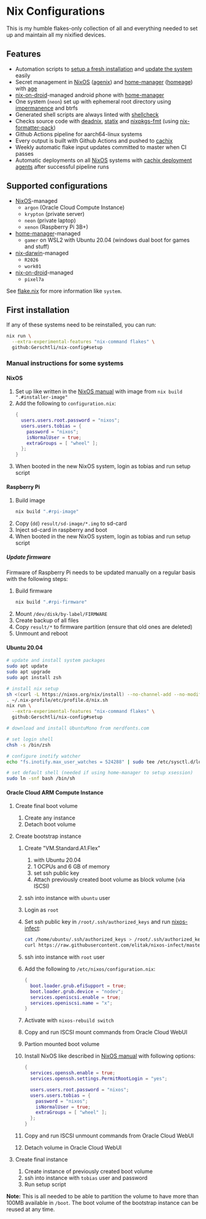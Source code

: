 # Nix Configurations

This is my humble flakes-only collection of all and everything needed to set up and maintain all my nixified devices.

## Features

- Automation scripts to [setup a fresh installation](files/apps/setup.sh) and
  [update the system](home/misc/util-bins/system-update.sh) easily
- Secret management in [NixOS][nixos] ([agenix][agenix]) and [home-manager][home-manager] ([homeage][homeage]) with
  [age][age]
- [nix-on-droid][nix-on-droid]-managed android phone with [home-manager][home-manager]
- One system (`neon`) set up with ephemeral root directory using [impermanence][impermanence] and btrfs
- Generated shell scripts are always linted with [shellcheck][shellcheck]
- Checks source code with [deadnix][deadnix], [statix][statix] and [nixpkgs-fmt][nixpkgs-fmt] (using
  [nix-formatter-pack][nix-formatter-pack])
- Github Actions pipeline for aarch64-linux systems
- Every output is built with Github Actions and pushed to [cachix][cachix]
- Weekly automatic flake input updates committed to master when CI passes
- Automatic deployments on all [NixOS][nixos] systems with [cachix deployment agents][cachix-deploy] after successful
  pipeline runs

## Supported configurations

- [NixOS][nixos]-managed
  - `argon` (Oracle Cloud Compute Instance)
  - `krypton` (private server)
  - `neon` (private laptop)
  - `xenon` (Raspberry Pi 3B+)
- [home-manager][home-manager]-managed
  - `gamer` on WSL2 with Ubuntu 20.04 (windows dual boot for games and stuff)
- [nix-darwin][nix-darwin]-managed
  - `R2026`
  - `work01`
- [nix-on-droid][nix-on-droid]-managed
  - `pixel7a`

See [flake.nix](flake.nix) for more information like `system`.

## First installation

If any of these systems need to be reinstalled, you can run:

```sh
nix run \
  --extra-experimental-features "nix-command flakes" \
  github:Gerschtli/nix-config#setup
```

### Manual instructions for some systems

#### NixOS

1. Set up like written in the [NixOS manual][nixos-manual] with image from `nix build ".#installer-image"`
1. Add the following to `configuration.nix`:
   ```nix
   {
     users.users.root.password = "nixos";
     users.users.tobias = {
       password = "nixos";
       isNormalUser = true;
       extraGroups = [ "wheel" ];
     };
   }
   ```
1. When booted in the new NixOS system, login as tobias and run setup script

#### Raspberry Pi

1. Build image
   ```sh
   nix build ".#rpi-image"
   ```
1. Copy (`dd`) `result/sd-image/*.img` to sd-card
1. Inject sd-card in raspberry and boot
1. When booted in the new NixOS system, login as tobias and run setup script

##### Update firmware

Firmware of Raspberry Pi needs to be updated manually on a regular basis with the following steps:

1. Build firmware
   ```sh
   nix build ".#rpi-firmware"
   ```
1. Mount `/dev/disk/by-label/FIRMWARE`
1. Create backup of all files
1. Copy `result/*` to firmware partition (ensure that old ones are deleted)
1. Unmount and reboot

#### Ubuntu 20.04

```sh
# update and install system packages
sudo apt update
sudo apt upgrade
sudo apt install zsh

# install nix setup
sh <(curl -L https://nixos.org/nix/install) --no-channel-add --no-modify-profile
. ~/.nix-profile/etc/profile.d/nix.sh
nix run \
  --extra-experimental-features "nix-command flakes" \
  github:Gerschtli/nix-config#setup

# download and install UbuntuMono from nerdfonts.com

# set login shell
chsh -s /bin/zsh

# configure inotify watcher
echo "fs.inotify.max_user_watches = 524288" | sudo tee /etc/sysctl.d/local.conf

# set default shell (needed if using home-manager to setup xsession)
sudo ln -snf bash /bin/sh
```

#### Oracle Cloud ARM Compute Instance

1. Create final boot volume

   1. Create any instance
   1. Detach boot volume

1. Create bootstrap instance

   1. Create "VM.Standard.A1.Flex"
      1. with Ubuntu 20.04
      1. 1 OCPUs and 6 GB of memory
      1. set ssh public key
      1. Attach previously created boot volume as block volume (via ISCSI)
   1. ssh into instance with `ubuntu` user
   1. Login as `root`
   1. Set ssh public key in `/root/.ssh/authorized_keys` and run [nixos-infect][nixos-infect]:
      ```sh
      cat /home/ubuntu/.ssh/authorized_keys > /root/.ssh/authorized_keys
      curl https://raw.githubusercontent.com/elitak/nixos-infect/master/nixos-infect | NIX_CHANNEL=nixos-22.05 bash -x
      ```
   1. ssh into instance with `root` user
   1. Add the following to `/etc/nixos/configuration.nix`:
      ```nix
      {
        boot.loader.grub.efiSupport = true;
        boot.loader.grub.device = "nodev";
        services.openiscsi.enable = true;
        services.openiscsi.name = "x";
      }
      ```
   1. Activate with `nixos-rebuild switch`
   1. Copy and run ISCSI mount commands from Oracle Cloud WebUI
   1. Partion mounted boot volume
   1. Install NixOS like described in [NixOS manual][nixos-manual] with following options:

      ```nix
      {
        services.openssh.enable = true;
        services.openssh.settings.PermitRootLogin = "yes";

        users.users.root.password = "nixos";
        users.users.tobias = {
          password = "nixos";
          isNormalUser = true;
          extraGroups = [ "wheel" ];
        };
      }
      ```

   1. Copy and run ISCSI unmount commands from Oracle Cloud WebUI
   1. Detach volume in Oracle Cloud WebUI

1. Create final instance
   1. Create instance of previously created boot volume
   1. ssh into instance with `tobias` user and password
   1. Run setup script

**Note:** This is all needed to be able to partition the volume to have more than 100MB available in `/boot`. The boot
volume of the bootstrap instance can be reused at any time.

[age]: https://age-encryption.org/
[agenix]: https://github.com/ryantm/agenix
[cachix-deploy]: https://docs.cachix.org/deploy/
[cachix-gerschtli]: https://app.cachix.org/cache/gerschtli
[cachix]: https://www.cachix.org/
[deadnix]: https://github.com/astro/deadnix
[home-manager]: https://github.com/nix-community/home-manager
[homeage]: https://github.com/jordanisaacs/homeage
[impermanence]: https://github.com/nix-community/impermanence
[nix-darwin]: https://github.com/LnL7/nix-darwin
[nix-formatter-pack]: https://github.com/Gerschtli/nix-formatter-pack
[nix-on-droid]: https://github.com/t184256/nix-on-droid
[nixos-infect]: https://github.com/elitak/nixos-infect
[nixos-manual]: https://nixos.org/manual/nixos/stable/index.html#sec-installation
[nixos]: https://nixos.org/
[nixpkgs-fmt]: https://github.com/nix-community/nixpkgs-fmt
[shellcheck]: https://github.com/koalaman/shellcheck
[statix]: https://github.com/nerdypepper/statix

<!-- vim: set sw=2: -->
